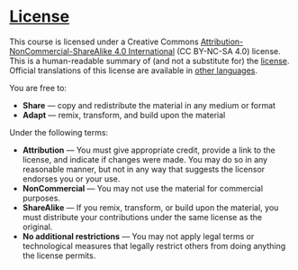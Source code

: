 <h1><a data-id="" href="#license">License</a></h1>

<p>This course is licensed under a Creative Commons <a href="https://creativecommons.org/licenses/by-nc-sa/4.0/">Attribution-NonCommercial-ShareAlike 4.0 International</a> (CC BY-NC-SA 4.0) license. This is a human-readable summary of (and not a substitute for) the <a href="https://creativecommons.org/licenses/by-nc-sa/4.0/legalcode">license</a>. Official translations of this license are available in <a href="https://creativecommons.org/licenses/by-nc-sa/4.0/legalcode#languages">other languages</a>.</p>

<p class="font-weight-bold">You are free to:</p>

<ul class="fa-ul">
<li>
<strong>Share</strong> — copy and redistribute the material in any medium or format
</li>
<li>
<strong>Adapt</strong> — remix, transform, and build upon the material
</li>
</ul>

<p class="font-weight-bold">Under the following terms:</p>
<ul class="fa-ul">
<li>
<span class="fa-li fab fa-creative-commons-by"></span>
<div><strong>Attribution</strong> — You must give appropriate credit, provide a link to the license, and indicate if changes were made. You may do so in any reasonable manner, but not in any way that suggests the licensor endorses you or your use.</div>
</li>
<li>
<span class="fa-li fab fa-creative-commons-nc"></span>
<div><strong>NonCommercial</strong> — You may not use the material for commercial purposes.</div>
</li>
<li>
<span class="fa-li fab fa-creative-commons-sa"></span>
<div><strong>ShareAlike</strong> — If you remix, transform, or build upon the material, you must distribute your contributions under the same license as the original.</div>
</li>
<li class="mt-3">
<div><strong>No additional restrictions</strong> — You may not apply legal terms or technological measures that legally restrict others from doing anything the license permits.</div>
</li>
</ul>



                